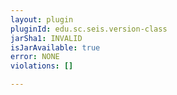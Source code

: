```yaml
---
layout: plugin
pluginId: edu.sc.seis.version-class
jarSha1: INVALID
isJarAvailable: true
error: NONE
violations: []

---
```

